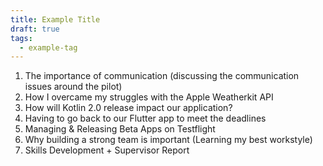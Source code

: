 ```yaml
---
title: Example Title
draft: true
tags:
  - example-tag
---
```




1. The importance of communication (discussing the communication issues around the pilot)
4. How I overcame my struggles with the Apple Weatherkit API  
9. How will Kotlin 2.0 release impact our application? 
10. Having to go back to our Flutter app to meet the deadlines 
13. Managing & Releasing Beta Apps on Testflight 
14. Why building a strong team is important (Learning my best workstyle)
15. Skills Development + Supervisor Report
